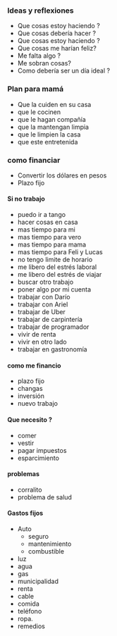 ### Ideas y reflexiones 
- Que cosas estoy haciendo ?
- Que cosas debería hacer ?
- Que cosas estoy haciendo ?
- Que cosas me harían feliz?
- Me falta algo ?
- Me sobran cosas?
- Como debería ser un día ideal ?
###  Plan para mamá
- Que la cuiden en su casa
- que le cocinen
- que le hagan compañía
- que la mantengan limpia
- que le limpien la casa
- que este entretenida
### como financiar
- Convertir los dólares en pesos
- Plazo fijo 

#### Si no trabajo
- puedo ir a tango 
- hacer cosas en casa
- mas tiempo para mi
- mas tiempo para vero
- mas tiempo para mama
- mas tiempo para Feli y Lucas
- no tengo limite de horario
- me libero del estrés laboral
- me libero del estrés de viajar 
- buscar otro trabajo
- poner algo por mi cuenta 
- trabajar con Darío
- trabajar con Ariel 
- trabajar de Uber
- trabajar de carpintería 
- trabajar de programador
- vivir de renta
- vivir en otro lado
- trabajar en gastronomía 

#### como me financio
- plazo fijo 
- changas
- inversión
- nuevo trabajo

#### Que necesito ?
- comer 
- vestir
- pagar impuestos
- esparcimiento

#### problemas 
- corralito 
- problema de salud
#### Gastos fijos 
- Auto
	- seguro
	- mantenimiento 
	- combustible
- luz
- agua
- gas
- municipalidad
- renta
- cable 
- comida
- teléfono
- ropa.
- remedios